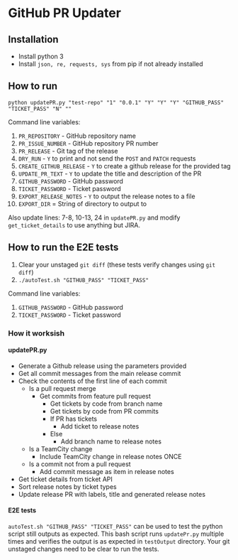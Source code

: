 # GitHub PR Updater

## Installation

- Install python 3
- Install `json, re, requests, sys` from pip if not already installed

## How to run

`python updatePR.py "test-repo" "1" "0.0.1" "Y" "Y" "Y" "GITHUB_PASS" "TICKET_PASS" "N" ""`

Command line variables:

1. `PR_REPOSITORY` - GitHub repository name
2. `PR_ISSUE_NUMBER` - GitHub repository PR number
3. `PR_RELEASE` - Git tag of the release
4. `DRY_RUN` - `Y` to print and not send the `POST` and `PATCH` requests
5. `CREATE_GITHUB_RELEASE` - `Y` to create a github release for the provided tag
6. `UPDATE_PR_TEXT` - `Y` to update the title and description of the PR
7. `GITHUB_PASSWORD` - GitHub password
8. `TICKET_PASSWORD` - Ticket password
9. `EXPORT_RELEASE_NOTES` - `Y` to output the release notes to a file
10. `EXPORT_DIR` = String of directory to output to

Also update lines: 7-8, 10-13, 24 in `updatePR.py` and modify `get_ticket_details` to use anything but JIRA.

## How to run the E2E tests

1. Clear your unstaged `git diff` (these tests verify changes using `git diff`)
2. `./autoTest.sh "GITHUB_PASS" "TICKET_PASS"`

Command line variables:

1. `GITHUB_PASSWORD` - GitHub password
2. `TICKET_PASSWORD` - Ticket password

### How it worksish

#### updatePR.py

- Generate a Github release using the parameters provided
- Get all commit messages from the main release commit
- Check the contents of the first line of each commit
  - Is a pull request merge
    - Get commits from feature pull request
      - Get tickets by code from branch name
      - Get tickets by code from PR commits
      - If PR has tickets
        - Add ticket to release notes
      - Else
        - Add branch name to release notes
  - Is a TeamCity change
    - Include TeamCity change in release notes ONCE
  - Is a commit not from a pull request
    - Add commit message as item in release notes
- Get ticket details from ticket API
- Sort release notes by ticket types
- Update release PR with labels, title and generated release notes

#### E2E tests

`autoTest.sh "GITHUB_PASS" "TICKET_PASS"` can be used to test the python script still outputs as expected. This bash script runs `updatePr.py` multiple times and verifies the output is as expected in `testOutput` directory. Your git unstaged changes need to be clear to run the tests.
